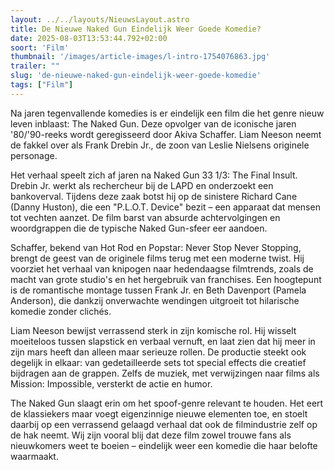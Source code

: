 ```yaml
---
layout: ../../layouts/NieuwsLayout.astro
title: De Nieuwe Naked Gun Eindelijk Weer Goede Komedie?
date: 2025-08-03T13:53:44.792+02:00
soort: 'Film'
thumbnail: '/images/article-images/l-intro-1754076863.jpg'
trailer: ""
slug: 'de-nieuwe-naked-gun-eindelijk-weer-goede-komedie'
tags: ["Film"]
---
```


Na jaren tegenvallende komedies is er eindelijk een film die het genre nieuw
leven inblaast: The Naked Gun. Deze opvolger van de iconische jaren
'80/'90-reeks wordt geregisseerd door Akiva Schaffer. Liam Neeson neemt de
fakkel over als Frank Drebin Jr., de zoon van Leslie Nielsens originele
personage.

Het verhaal speelt zich af jaren na Naked Gun 33 1/3: The Final Insult. Drebin
Jr. werkt als rechercheur bij de LAPD en onderzoekt een bankoverval. Tijdens
deze zaak botst hij op de sinistere Richard Cane (Danny Huston), die een
"P.L.O.T. Device" bezit – een apparaat dat mensen tot vechten aanzet. De film
barst van absurde achtervolgingen en woordgrappen die de typische Naked
Gun-sfeer eer aandoen.

Schaffer, bekend van Hot Rod en Popstar: Never Stop Never Stopping, brengt de
geest van de originele films terug met een moderne twist. Hij voorziet het
verhaal van knipogen naar hedendaagse filmtrends, zoals de macht van grote
studio's en het hergebruik van franchises. Een hoogtepunt is de romantische
montage tussen Frank Jr. en Beth Davenport (Pamela Anderson), die dankzij
onverwachte wendingen uitgroeit tot hilarische komedie zonder clichés.

Liam Neeson bewijst verrassend sterk in zijn komische rol. Hij wisselt
moeiteloos tussen slapstick en verbaal vernuft, en laat zien dat hij meer in
zijn mars heeft dan alleen maar serieuze rollen. De productie steekt ook
degelijk in elkaar: van gedetailleerde sets tot special effects die creatief
bijdragen aan de grappen. Zelfs de muziek, met verwijzingen naar films als
Mission: Impossible, versterkt de actie en humor.

The Naked Gun slaagt erin om het spoof-genre relevant te houden. Het eert de
klassiekers maar voegt eigenzinnige nieuwe elementen toe, en stoelt daarbij op
een verrassend gelaagd verhaal dat ook de filmindustrie zelf op de hak neemt.
Wij zijn vooral blij dat deze film zowel trouwe fans als nieuwkomers weet te
boeien – eindelijk weer een komedie die haar belofte waarmaakt.